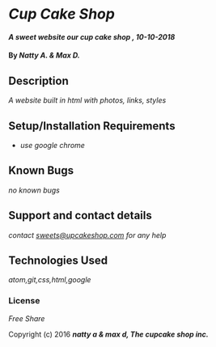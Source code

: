 # _Cup Cake Shop_

#### _A sweet website our cup cake shop , 10-10-2018_

#### By _**Natty A. & Max D.**_

## Description

_A website built in html with photos, links, styles_

## Setup/Installation Requirements

* _use google chrome_


## Known Bugs

_no known bugs_

## Support and contact details

_contact sweets@upcakeshop.com for any help_

## Technologies Used

_atom,git,css,html,google_

### License

*Free Share*

Copyright (c) 2016 **_natty a & max d, The cupcake shop inc._**
